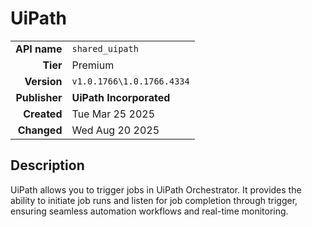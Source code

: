 # UiPath
| | |
|-:|-|
|**API name**|`shared_uipath`|
|**Tier**|Premium|
|**Version**|`v1.0.1766\1.0.1766.4334`|
|**Publisher**|**UiPath Incorporated**|
|**Created**|Tue Mar 25 2025|
|**Changed**|Wed Aug 20 2025|

## Description
UiPath allows you to trigger jobs in UiPath Orchestrator. It provides the ability to initiate job runs and listen for job completion through trigger, ensuring seamless automation workflows and real-time monitoring.
